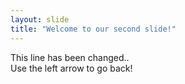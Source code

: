 ```yaml
---
layout: slide
title: "Welcome to our second slide!"
---
```

This line has been changed..  
Use the left arrow to go back!
